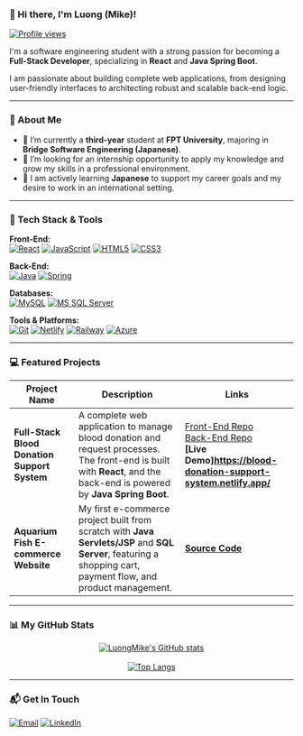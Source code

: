 ### 👋 Hi there, I'm Luong (Mike)!

<p align="left">
  <a href="https://github.com/LuongMike">
    <img src="https://komarev.com/ghpvc/?username=LuongMike&label=Profile%20views&color=0e75b6&style=flat" alt="Profile views" />
  </a>
</p>

I'm a software engineering student with a strong passion for becoming a **Full-Stack Developer**, specializing in **React** and **Java Spring Boot**.

I am passionate about building complete web applications, from designing user-friendly interfaces to architecting robust and scalable back-end logic.

---

### 📖 About Me

- 🌱 I’m currently a **third-year** student at **FPT University**, majoring in **Bridge Software Engineering (Japanese)**.
- 🔭 I’m looking for an internship opportunity to apply my knowledge and grow my skills in a professional environment.
- 💬 I am actively learning **Japanese** to support my career goals and my desire to work in an international setting.

---

### 🚀 Tech Stack & Tools

<p align="left">
  <strong>Front-End:</strong><br>
  <a href="https://reactjs.org/" target="_blank" rel="noreferrer"><img src="https://img.shields.io/badge/React-20232A?style=for-the-badge&logo=react&logoColor=61DAFB" alt="React"></a>
  <a href="https://www.javascript.com/" target="_blank" rel="noreferrer"><img src="https://img.shields.io/badge/JavaScript-F7DF1E?style=for-the-badge&logo=javascript&logoColor=black" alt="JavaScript"></a>
  <a href="https://www.w3.org/html/" target="_blank" rel="noreferrer"><img src="https://img.shields.io/badge/HTML5-E34F26?style=for-the-badge&logo=html5&logoColor=white" alt="HTML5"></a>
  <a href="https://www.w3schools.com/css/" target="_blank" rel="noreferrer"><img src="https://img.shields.io/badge/CSS3-1572B6?style=for-the-badge&logo=css3&logoColor=white" alt="CSS3"></a>
</p>

<p align="left">
  <strong>Back-End:</strong><br>
  <a href="https://www.java.com" target="_blank" rel="noreferrer"><img src="https://img.shields.io/badge/Java-ED8B00?style=for-the-badge&logo=openjdk&logoColor=white" alt="Java"></a>
  <a href="https://spring.io/" target="_blank" rel="noreferrer"><img src="https://img.shields.io/badge/Spring-6DB33F?style=for-the-badge&logo=spring&logoColor=white" alt="Spring"></a>
</p>

<p align="left">
  <strong>Databases:</strong><br>
  <a href="https://www.mysql.com/" target="_blank" rel="noreferrer"><img src="https://img.shields.io/badge/MySQL-4479A1?style=for-the-badge&logo=mysql&logoColor=white" alt="MySQL"></a>
  <a href="https://www.microsoft.com/en-us/sql-server" target="_blank" rel="noreferrer"><img src="https://img.shields.io/badge/Microsoft%20SQL%20Server-CC2927?style=for-the-badge&logo=microsoft%20sql%20server&logoColor=white" alt="MS SQL Server"></a>
</p>

<p align="left">
  <strong>Tools & Platforms:</strong><br>
  <a href="https://git-scm.com/" target="_blank" rel="noreferrer"><img src="https://img.shields.io/badge/Git-F05032?style=for-the-badge&logo=git&logoColor=white" alt="Git"></a>
  <a href="https://www.netlify.com/" target="_blank" rel="noreferrer"><img src="https://img.shields.io/badge/Netlify-00C7B7?style=for-the-badge&logo=netlify&logoColor=white" alt="Netlify"></a>
  <a href="https://railway.app/" target="_blank" rel="noreferrer"><img src="https://img.shields.io/badge/Railway-0B0D12?style=for-the-badge&logo=railway&logoColor=white" alt="Railway"></a>
  <a href="https://azure.microsoft.com/" target="_blank" rel="noreferrer"><img src="https://img.shields.io/badge/Azure-0078D4?style=for-the-badge&logo=microsoft%20azure&logoColor=white" alt="Azure"></a>
</p>

---

### 💻 Featured Projects

| Project Name | Description | Links |
|---|---|---|
| **Full-Stack Blood Donation Support System** | A complete web application to manage blood donation and request processes. The front-end is built with **React**, and the back-end is powered by **Java Spring Boot**. | [Front-End Repo](https://github.com/baokhanh592004/FRONT_END_BLOODDONATION) <br> [Back-End Repo](https://github.com/LuongMike/Back-End-Blood-Donation-Support-System) <br> **[Live Demo]https://blood-donation-support-system.netlify.app/** |
| **Aquarium Fish E-commerce Website** | My first e-commerce project built from scratch with **Java Servlets/JSP** and **SQL Server**, featuring a shopping cart, payment flow, and product management. | **[Source Code](https://github.com/LuongMike/AquariumFish.git)** |

---

### 📊 My GitHub Stats

<p align="center">
  <a href="https://github.com/anuraghazra/github-readme-stats">
    <img align="center" src="https://github-readme-stats.vercel.app/api?username=LuongMike&show_icons=true&theme=tokyonight&locale=en" alt="LuongMike's GitHub stats" />
  </a>
  <br><br>
  <a href="https://github.com/anuraghazra/github-readme-stats">
    <img align="center" src="https://github-readme-stats.vercel.app/api/top-langs/?username=LuongMike&layout=compact&theme=tokyonight&locale=en" alt="Top Langs" />
  </a>
</p>

---

### 📬 Get In Touch

<p align="left">
<a href="mailto:luongmike170304@gmail.com"><img src="https://img.shields.io/badge/Email-D14836?style=for-the-badge&logo=gmail&logoColor=white" alt="Email"></a>
<a href="https://www.linkedin.com/in/luongmike-b014a1315"><img src="https://img.shields.io/badge/LinkedIn-0077B5?style=for-the-badge&logo=linkedin&logoColor=white" alt="LinkedIn"></a>
</p>
